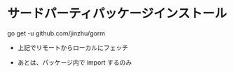 # サードパーティパッケージインストール
go get -u github.com/jinzhu/gorm

* 上記でリモートからローカルにフェッチ



* あとは、パッケージ内で import するのみ
